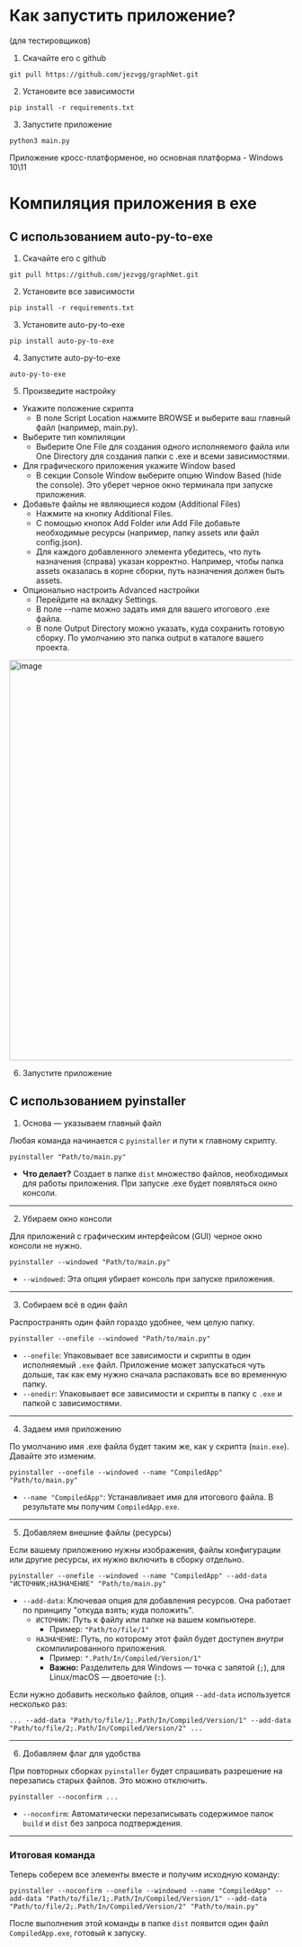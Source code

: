 # Как запустить приложение?
(для тестировщиков)

1. Скачайте его с github
```
git pull https://github.com/jezvgg/graphNet.git
```

2. Установите все зависимости
```
pip install -r requirements.txt
```

3. Запустите приложение
```
python3 main.py
```

Приложение кросс-платформеное, но основная платформа - Windows 10\11


# Компиляция приложения в exe 

## С использованием auto-py-to-exe

1. Скачайте его с github
```
git pull https://github.com/jezvgg/graphNet.git
```

2. Установите все зависимости
```
pip install -r requirements.txt
```

3. Установите auto-py-to-exe
```
pip install auto-py-to-exe
```

4. Запустите auto-py-to-exe
```
auto-py-to-exe
```

5. Произведите настройку
  - Укажите положение скрипта
    - В поле Script Location нажмите BROWSE и выберите ваш главный файл (например, main.py).
  - Выберите тип компиляции
    - Выберите One File для создания одного исполняемого файла или One Directory для создания папки с .exe и всеми зависимостями.
  - Для графического приложения укажите Window based
    - В секции Console Window выберите опцию Window Based (hide the console). Это уберет черное окно терминала при запуске приложения.
  - Добавьте файлы не являющиеся кодом (Additional Files)
    - Нажмите на кнопку Additional Files.
    - С помощью кнопок Add Folder или Add File добавьте необходимые ресурсы (например, папку assets или файл config.json).
    - Для каждого добавленного элемента убедитесь, что путь назначения (справа) указан корректно. Например, чтобы папка assets оказалась в корне сборки, путь назначения должен быть assets.
  - Опционально настроить Advanced настройки
    - Перейдите на вкладку Settings.
    - В поле --name можно задать имя для вашего итогового .exe файла.
    - В поле Output Directory можно указать, куда сохранить готовую сборку. По умолчанию это папка output в каталоге вашего проекта.
<img width="959" height="712" alt="image" src="https://github.com/user-attachments/assets/08d11998-91a9-427d-8b8e-bfd6cd4e285c" />


6. Запустите приложение

## С использованием pyinstaller

1. Основа — указываем главный файл

Любая команда начинается с `pyinstaller` и пути к главному скрипту.

```
pyinstaller "Path/to/main.py"
```
*   **Что делает?** Создает в папке `dist` множество файлов, необходимых для работы приложения. При запуске .exe будет появляться окно консоли.

---

2. Убираем окно консоли

Для приложений с графическим интерфейсом (GUI) черное окно консоли не нужно.

```
pyinstaller --windowed "Path/to/main.py"
```
*   `--windowed`: Эта опция убирает консоль при запуске приложения.

---

3. Собираем всё в один файл

Распространять один файл гораздо удобнее, чем целую папку.

```
pyinstaller --onefile --windowed "Path/to/main.py"
```
*   `--onefile`: Упаковывает все зависимости и скрипты в один исполняемый `.exe` файл. Приложение может запускаться чуть дольше, так как ему нужно сначала распаковать все во временную папку.
*   `--onedir`: Упаковывает все зависимости и скрипты в папку с `.exe` и папкой с зависимостями.

---

4. Задаем имя приложению

По умолчанию имя .exe файла будет таким же, как у скрипта (`main.exe`). Давайте это изменим.

```
pyinstaller --onefile --windowed --name "CompiledApp" "Path/to/main.py"
```
*   `--name "CompiledApp"`: Устанавливает имя для итогового файла. В результате мы получим `CompiledApp.exe`.

---

5. Добавляем внешние файлы (ресурсы)

Если вашему приложению нужны изображения, файлы конфигурации или другие ресурсы, их нужно включить в сборку отдельно.

```
pyinstaller --onefile --windowed --name "CompiledApp" --add-data "ИСТОЧНИК;НАЗНАЧЕНИЕ" "Path/to/main.py"
```
*   `--add-data`: Ключевая опция для добавления ресурсов. Она работает по принципу "откуда взять; куда положить".
    *   `ИСТОЧНИК`: Путь к файлу или папке на вашем компьютере.
        *   Пример: `"Path/to/file/1"`
    *   `НАЗНАЧЕНИЕ`: Путь, по которому этот файл будет доступен *внутри* скомпилированного приложения.
        *   Пример: `".Path/In/Compiled/Version/1"`
        *   **Важно:** Разделитель для Windows — точка с запятой (`;`), для Linux/macOS — двоеточие (`:`).

Если нужно добавить несколько файлов, опция `--add-data` используется несколько раз:

```
... --add-data "Path/to/file/1;.Path/In/Compiled/Version/1" --add-data "Path/to/file/2;.Path/In/Compiled/Version/2" ...
```

---

6. Добавляем флаг для удобства

При повторных сборках `pyinstaller` будет спрашивать разрешение на перезапись старых файлов. Это можно отключить.

```
pyinstaller --noconfirm ...
```
*   `--noconfirm`: Автоматически перезаписывать содержимое папок `build` и `dist` без запроса подтверждения.

---

### Итоговая команда

Теперь соберем все элементы вместе и получим исходную команду:

```
pyinstaller --noconfirm --onefile --windowed --name "CompiledApp" --add-data "Path/to/file/1;.Path/In/Compiled/Version/1" --add-data "Path/to/file/2;.Path/In/Compiled/Version/2" "Path/to/main.py"
```

После выполнения этой команды в папке `dist` появится один файл `CompiledApp.exe`, готовый к запуску.
